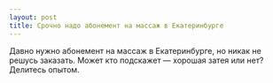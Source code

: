 ```yaml
---
layout: post 
title: Срочно надо абонемент на массаж в Екатеринбурге 
--- 
```

Давно нужно абонемент на массаж в Екатеринбурге, но никак не решусь заказать. Может кто подскажет — хорошая затея или нет? Делитесь опытом.
